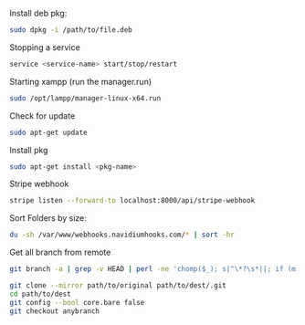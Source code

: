 Install deb pkg:
```bash
sudo dpkg -i /path/to/file.deb
```

Stopping a service
```bash
service <service-name> start/stop/restart
```

Starting xampp (run the manager.run)
```bash
sudo /opt/lampp/manager-linux-x64.run
```

Check for update
```bash
sudo apt-get update
```

Install pkg
```bash
sudo apt-get install <pkg-name>
```

Stripe webhook
```bash
stripe listen --forward-to localhost:8000/api/stripe-webhook
```

Sort Folders by size:
```bash
du -sh /var/www/webhooks.navidiumhooks.com/* | sort -hr
```

Get all branch from remote
```bash
git branch -a | grep -v HEAD | perl -ne 'chomp($_); s|^\*?\s*||; if (m|(.+)/(.+)| && not $d{$2}) {print qq(git branch --track $2 $1/$2\n)} else {$d{$_}=1}' | csh -xfs
```

```bash
git clone --mirror path/to/original path/to/dest/.git
cd path/to/dest
git config --bool core.bare false
git checkout anybranch
```
